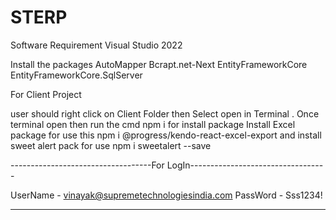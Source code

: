 # STERP

Software Requirement
Visual Studio 2022

Install the packages
AutoMapper
Bcrapt.net-Next
EntityFrameworkCore
EntityFrameworkCore.SqlServer


For Client Project

user should right click on Client Folder then Select open in Terminal . 
Once terminal open then run the cmd npm i for install package 
Install Excel package for use this npm i @progress/kendo-react-excel-export and install sweet alert pack for use npm i sweetalert --save


-----------------------------------For LogIn----------------------------------

UserName - vinayak@supremetechnologiesindia.com
PassWord - Sss1234!

-----------------------------------------------------------------------------